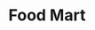 ---
title: "Food Mart"
url: /seattle/food-mart-martin-luther-king-junior-way-south/
shop: Lebensmittel
---